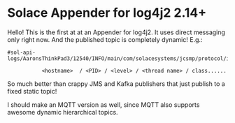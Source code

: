 # Solace Appender for log4j2 2.14+

Hello!  This is the first at at an Appender for log4j2.  It uses direct messaging only right now.  And the published topic is completely dynamic!  E.g.:

```
#sol-api-logs/AaronsThinkPad3/12540/INFO/main/com/solacesystems/jcsmp/protocol/impl/TcpClientChannel/

           <hostname>  / <PID> / <level> / <thread name> / class......
```

So much better than crappy JMS and Kafka publishers that just publish to a fixed static topic!

I should make an MQTT version as well, since MQTT also supports awesome dynamic hierarchical topics.




